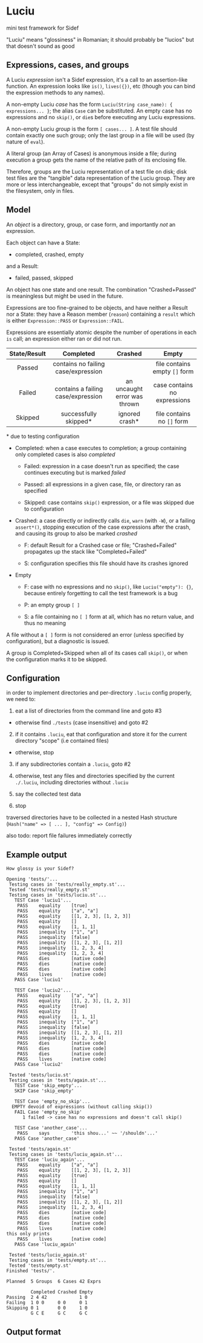 # Luciu

mini test framework for Sidef

"Luciu" means "glossiness" in Romanian; it should probably be "lucios" but that doesn't sound as good

## Expressions, cases, and groups

A Luciu *expression* isn't a Sidef expression, it's a call to an assertion-like function. An expression looks like `is()`, `lives({})`, etc (though you can bind the expression methods to any names).

A non-empty Luciu *case* has the form `Luciu(String case_name): { expressions... }`; the alias `Case` can be substituted. An empty case has no expressions and no `skip()`, or `die`s before executing any Luciu expressions.

A non-empty Luciu *group* is the form `[ cases... ]`. A test file should contain exactly one such group; only the last group in a file will be used (by nature of `eval`).

A literal group (an Array of Cases) is anonymous inside a file; during execution a group gets the name of the relative path of its enclosing file.

Therefore, groups are the Luciu representation of a test file on disk; disk test files are the "tangible" data representation of the Luciu group. They are more or less interchangeable, except that "groups" do not simply exist in the filesystem, only in files.

## Model
An *object* is a directory, group, or case form, and importantly *not* an expression.

Each object can have a State:
* completed, crashed, empty

and a Result:
* failed, passed, skipped

An object has one state and one result. The combination "Crashed+Passed" is meaningless but might be used in the future.

Expressions are too fine-grained to be objects, and have neither a Result nor a State: they have a Reason member (`reason`) containing a `result` which is either `Expression::PASS` or `Expression::FAIL`.

Expressions are essentially atomic despite the number of operations in each `is` call; an expression either ran or did not run.

| State/Result 	|              Completed              	|            Crashed           	|             Empty             	|
|:------------:	|:-----------------------------------:	|:----------------------------:	|:-----------------------------:	|
|    Passed    	| contains no failing case/expression 	|                              	| file contains empty `[]` form 	|
|    Failed    	|  contains a failing case/expression 	| an uncaught error was thrown 	|  case contains no expressions 	|
|    Skipped   	|        successfully skipped*        	|        ignored crash*        	|   file contains no `[]` form  	|

\* due to testing configuration

* Completed: when a case executes to completion; a group containing only completed cases is also *completed*
  * Failed: expression in a case doesn't run as specified; the case continues executing but is marked *failed*

  * Passed: all expressions in a given case, file, or directory ran as specified

  * Skipped: case contains `skip()` expression, or a file was skipped due to configuration

* Crashed: a case directly or indirectly calls `die`, `warn` (with `-W`), or a failing `assert*()`, stopping execution of the case expressions after the crash, and causing its group to also be marked *crashed*

  * F: default Result for a Crashed case or file; "Crashed+Failed" propagates up the stack like "Completed+Failed"

  * S: configuration specifies this file should have its crashes ignored

* Empty
  * F: case with no expressions and no `skip()`, like `Luciu("empty"): {}`, because entirely forgetting to call the test framework is a bug

  * P: an empty group `[ ]`

  * S: a file containing no `[ ]` form at all, which has no return value, and thus no meaning

A file without a `[ ]` form is not considered an error (unless specified by configuration), but a diagnostic is issued.

A group is Completed+Skipped when all of its cases call `skip()`, or when the configuration marks it to be skipped.

## Configuration

in order to implement directories and per-directory `.luciu` config properly, we need to:

1. eat a list of directories from the command line and goto #3
  * otherwise find `./tests` (case insensitive) and goto #2

2. if it contains `.luciu`, eat that configuration and store it for the current directory "scope" (i.e contained files)
  * otherwise, stop

3. if any subdirectories contain a `.luciu`, goto #2

4. otherwise, test any files and directories specified by the current `./.luciu`, including directories without `.luciu`

5. say the collected test data

6. stop

traversed directories have to be collected in a nested Hash structure (`Hash("name" => [ ... ], "config" => Config)`)

also todo: report file failures immediately correctly

## Example output

```
How glossy is your Sidef?

Opening 'tests/'...
 Testing cases in 'tests/really_empty.st'...
 Tested 'tests/really_empty.st'
 Testing cases in 'tests/luciu.st'...
   TEST Case 'luciu1'...
	PASS	equality	[true]
	PASS	equality	["a", "a"]
	PASS	equality	[[1, 2, 3], [1, 2, 3]]
	PASS	equality	[]
	PASS	equality	[1, 1, 1]
	PASS	inequality	["1", "a"]
	PASS	inequality	[false]
	PASS	inequality	[[1, 2, 3], [1, 2]]
	PASS	inequality	[1, 2, 3, 4]
	PASS	inequality	[1, 2, 3, 4]
	PASS	dies		[native code]
	PASS	dies		[native code]
	PASS	dies		[native code]
	PASS	lives		[native code]
   PASS Case 'luciu1'

   TEST Case 'luciu2'...
	PASS	equality	["a", "a"]
	PASS	equality	[[1, 2, 3], [1, 2, 3]]
	PASS	equality	[true]
	PASS	equality	[]
	PASS	equality	[1, 1, 1]
	PASS	inequality	["1", "a"]
	PASS	inequality	[false]
	PASS	inequality	[[1, 2, 3], [1, 2]]
	PASS	inequality	[1, 2, 3, 4]
	PASS	dies		[native code]
	PASS	dies		[native code]
	PASS	dies		[native code]
	PASS	lives		[native code]
   PASS Case 'luciu2'

 Tested 'tests/luciu.st'
 Testing cases in 'tests/again.st'...
   TEST Case 'skip_empty'...
   SKIP Case 'skip_empty'

   TEST Case 'empty_no_skip'...
  EMPTY devoid of expressions (without calling skip())
   FAIL Case 'empty_no_skip'
      1 failed -> case has no expressions and doesn't call skip()

   TEST Case 'another_case'...
	PASS	says		'this shou...' ~~ '/shouldn'...'
   PASS Case 'another_case'

 Tested 'tests/again.st'
 Testing cases in 'tests/luciu_again.st'...
   TEST Case 'luciu_again'...
	PASS	equality	["a", "a"]
	PASS	equality	[[1, 2, 3], [1, 2, 3]]
	PASS	equality	[true]
	PASS	equality	[]
	PASS	equality	[1, 1, 1]
	PASS	inequality	["1", "a"]
	PASS	inequality	[false]
	PASS	inequality	[[1, 2, 3], [1, 2]]
	PASS	inequality	[1, 2, 3, 4]
	PASS	dies		[native code]
	PASS	dies		[native code]
	PASS	dies		[native code]
	PASS	lives		[native code]
this only prints
	PASS	lives		[native code]
   PASS Case 'luciu_again'

 Tested 'tests/luciu_again.st'
 Testing cases in 'tests/empty.st'...
 Tested 'tests/empty.st'
Finished 'tests/'.

Planned  5 Groups  6 Cases 42 Exprs

         Completed Crashed Empty   
Passing  2 4 42            1 0     
Failing  1 0 0     0 0     0 1     
Skipping 0 1       0 0     1 0     
         G C E     G C     G C     
```

## Output format
